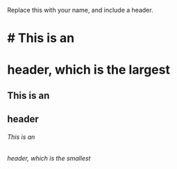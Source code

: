 Replace this with your name, and include a header.
# # This is an <h1> header, which is the largest
## This is an <h2> header
###### This is an <h6> header, which is the smallest
